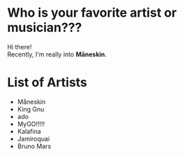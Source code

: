 # Who is your favorite artist or musician???
Hi there!  
Recently, I'm really into **Måneskin**.

# List of Artists

- Måneskin
- King Gnu
- ado
- MyGO!!!!!
- Kalafina
- Jamiroquai
- Bruno Mars
